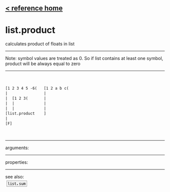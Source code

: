 [< reference home](ceammc_lib.html)
---

# list.product


calculates product of floats in list

---

Note: symbol values are treated as 0. So if list contains at least one symbol,
            product will be always equal to zero
<br>


---


```


[1 2 3 4 5 -6(   [1 2 a b c(
|                |
|  [1 2 3(       |
|  |             |
|  |             |
[list.product    ]
|
[F]

            
```

---
arguments:


---
properties:


---
see also:<br>
[![list.sum](img/object_list.sum.png)](list.sum.html)
